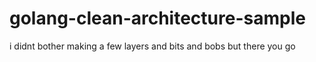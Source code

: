 # golang-clean-architecture-sample
i didnt bother making a few layers and bits and bobs but there you go
